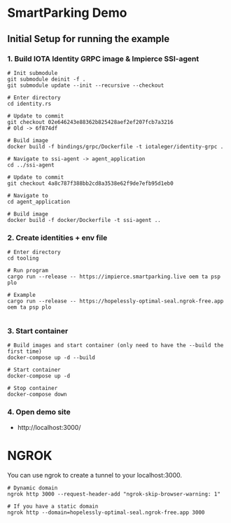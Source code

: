 # SmartParking Demo

## Initial Setup for running the example

### 1. Build IOTA Identity GRPC image & Impierce SSI-agent

```shell
# Init submodule
git submodule deinit -f .
git submodule update --init --recursive --checkout

# Enter directory
cd identity.rs

# Update to commit
git checkout 02e646243e88362b825428aef2ef207fcb7a3216
# Old -> 6f874df

# Build image
docker build -f bindings/grpc/Dockerfile -t iotaleger/identity-grpc .

# Navigate to ssi-agent -> agent_application
cd ../ssi-agent

# Update to commit
git checkout 4a8c787f388bb2cd8a3538e62f9de7efb95d1eb0

# Navigate to
cd agent_application

# Build image
docker build -f docker/Dockerfile -t ssi-agent ..
```

### 2. Create identities + env file

```shell
# Enter directory
cd tooling

# Run program
cargo run --release -- https://impierce.smartparking.live oem ta psp plo

# Example
cargo run --release -- https://hopelessly-optimal-seal.ngrok-free.app oem ta psp plo


```

### 3. Start container

```shell
# Build images and start container (only need to have the --build the first time)
docker-compose up -d --build

# Start container
docker-compose up -d

# Stop container
docker-compose down
```

### 4. Open demo site

- http://localhost:3000/


# NGROK
You can use ngrok to create a tunnel to your localhost:3000.

```shell
# Dynamic domain
ngrok http 3000 --request-header-add "ngrok-skip-browser-warning: 1"

# If you have a static domain 
ngrok http --domain=hopelessly-optimal-seal.ngrok-free.app 3000
```

